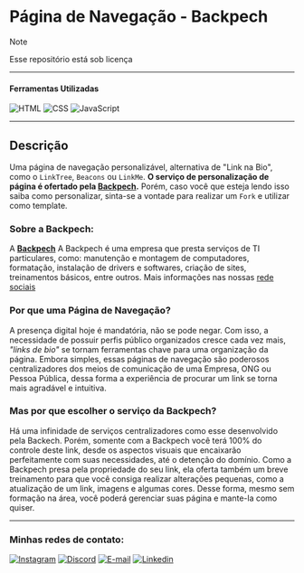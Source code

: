 <!-- Cabeçalho -->

# Página de Navegação - Backpech

> [!NOTE]
> Esse repositório está sob licença

___

#### Ferramentas Utilizadas

![HTML](https://skillicons.dev/icons?i=html)
![CSS](https://skillicons.dev/icons?i=css)
![JavaScript](https://skillicons.dev/icons?i=javascript)

___

<!-- Corpo do README -->
## Descrição

Uma página de navegação personalizável, alternativa de "Link na Bio", como o `LinkTree`, `Beacons` ou `LinkMe`. **O serviço de personalização de página é ofertado pela [Backpech](https://www.instagram.com/back.pech/).** Porém, caso você que esteja lendo isso saiba como personalizar, sinta-se a vontade para realizar um `Fork` e utilizar como template.

### Sobre a Backpech:

A **[Backpech](https://www.instagram.com/back.pech/)** A Backpech é uma empresa que presta serviços de TI particulares, como: manutenção e montagem de computadores, formatação, instalação de drivers e softwares, criação de sites, treinamentos básicos, entre outros. Mais informações nas nossas [rede sociais]()

### Por que uma Página de Navegação?

A presença digital hoje é mandatória, não se pode negar. Com isso, a necessidade de possuir perfis público organizados cresce cada vez mais, *"links de bio"* se tornam ferramentas chave para uma organização da página. Embora simples, essas páginas de navegação são poderosos centralizadores dos meios de comunicação de uma Empresa, ONG ou Pessoa Pública, dessa forma a experiência de procurar um link se torna mais agradável e intuitiva.

### Mas por que escolher o serviço da Backpech?

Há uma infinidade de serviços centralizadores como esse desenvolvido pela Backech. Porém, somente com a Backpech você terá 100% do controle deste link, desde os aspectos visuais que encaixarão perfeitamente com suas necessidades, até o detenção do domínio. Como a Backpech presa pela propriedade do seu link, ela oferta também um breve treinamento para que você consiga realizar alterações pequenas, como a atualização de um link, imagens e algumas cores. Desse forma, mesmo sem formação na área, você poderá gerenciar suas página e mante-la como quiser.
<!-- Corpo do README -->

___
<!-- Contato -->
### Minhas redes de contato:

[![Instagram](https://skillicons.dev/icons?i=instagram)](https://www.instagram.com/back.pech/)
[![Discord](https://skillicons.dev/icons?i=discord)](https://discord.gg/b3zP3ArVJk)
[![E-mail](https://skillicons.dev/icons?i=gmail)](mailto:backpech.ctt@gmail.com)
[![Linkedin](https://skillicons.dev/icons?i=linkedin)](https://www.linkedin.com/in/backpech)
<!-- Contato -->
